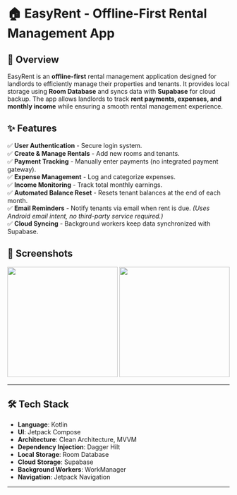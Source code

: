 # 🏠 EasyRent - Offline-First Rental Management App

## 📌 Overview
EasyRent is an **offline-first** rental management application designed for landlords to efficiently manage their properties and tenants. It provides local storage using **Room Database** and syncs data with **Supabase** for cloud backup. The app allows landlords to track **rent payments, expenses, and monthly income** while ensuring a smooth rental management experience.

## ✨ Features
✅ **User Authentication** - Secure login system.  
✅ **Create & Manage Rentals** - Add new rooms and tenants.  
✅ **Payment Tracking** - Manually enter payments (no integrated payment gateway).  
✅ **Expense Management** - Log and categorize expenses.  
✅ **Income Monitoring** - Track total monthly earnings.  
✅ **Automated Balance Reset** - Resets tenant balances at the end of each month.  
✅ **Email Reminders** - Notify tenants via email when rent is due. *(Uses Android email intent, no third-party service required.)*  
✅ **Cloud Syncing** - Background workers keep data synchronized with Supabase.  

## 📱 Screenshots
<!-- Add images here -->
<img src="https://github.com/user-attachments/assets/0816ce31-a6f2-4f19-b765-8770558d2b7a" width="250"> <img src="https://github.com/user-attachments/assets/311e8129-6b35-4fad-ba35-b20e93b655b6" width="250">

---

## 🛠 Tech Stack
- **Language**: Kotlin  
- **UI**: Jetpack Compose  
- **Architecture**: Clean Architecture, MVVM  
- **Dependency Injection**: Dagger Hilt  
- **Local Storage**: Room Database  
- **Cloud Storage**: Supabase  
- **Background Workers**: WorkManager  
- **Navigation**: Jetpack Navigation  

---

